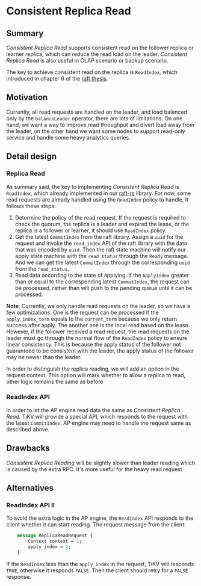 # Consistent Replica Read

## Summary

*Consistent Replica Read* supports consistent read on the follower replica or
learner replica, which can reduce the read load on the leader. *Consistent
Replica Read* is also useful in OLAP scenario or backup scenario.

The key to achieve consistent read on the replica is `ReadIndex`, which
introduced in chapter 6 of the [raft
thesis](https://ramcloud.stanford.edu/~ongaro/thesis.pdf).

## Motivation

Currently, all read requests are handled on the leader, and load balanced only
by the `balanceLeader` operator, there are lots of limitations. On one hand, we
want a way to improve read throughput and divert load away from the leader, on
the other hand we want some nodes to support read-only service and handle some
heavy analytics queries.

## Detail design

### Replica Read

As summary said, the key to implementing *Consistent Replica Read* is
`ReadIndex`, which already implemented in our
[raft-rs](http://github.com/pingcap/raft-rs) library. For now, some read
requests are already handled using the `ReadIndex` policy to handle, It follows
these steps:

1. Determine the policy of the read request. If the request is required to
   check the quorum, the replica is a leader and expired the lease, or the
   replica is a follower or learner, it should use `ReadIndex` policy.
2. Get the latest `CommitIndex` from the raft library. Assign a `uuid` for the
   request and invoke the `read_index` API of the raft library with the data
   that was encoded by `uuid`. Then the raft state machine will notify our apply
   state machine with the `read_status` through the `Ready` message. And we can
   get the latest `CommitIndex` through the corresponding `uuid` from the
   `read_status`.
3. Read data according to the state of applying. If the `ApplyIndex` greater
   than or equal to the corresponding latest `CommitIndex`, the request can
   be processed, rather than will push to the pending queue until it can be
   processed.

**Note**: Currently, we only handle read requests on the leader, so we have a
few optimizations. One is the request can be processed if the
`apply_index_term` equals to the `current_term` because we only return success
after apply. The another one is the local read based on the lease. However, if
the follower received a read request, the read requests on the leader must go
through the normal flow of the `ReadIndex` policy to ensure linear consistency.
This is because the apply status of the follower not guaranteed to be
consistent with the leader, the apply status of the follower may be newer than
the leader.

In order to distinguish the replica reading, we will add an option in the
request context. This option will mark whether to allow a replica to read,
other logic remains the same as before

### ReadIndex API

In order to let the AP engine read data the same as *Consistent Replica Read*.
TiKV will provide a special API, which responds to the request with the latest
`CommitIndex`. AP engine may need to handle the request same as described above.

## Drawbacks

*Consistent Replica Reading* will be slightly slower than leader reading which
is caused by the extra RPC. It's more useful for the heavy read request.

## Alternatives

### ReadIndex API II

To avoid the extra logic in the AP engine, the `ReadIndex` API responds to the
client whether it can start reading. The request message from the client:

```protobuf
    message ReplicaReadRequest {
        Context context = 1;
        apply_index = 2;
    }
```

If the `ReadIndex` less than the `apply_index` in the request, TiKV will
responds `TRUE`, otherwise it responds `FALSE`. Then the client should retry
for a `FALSE` response.
